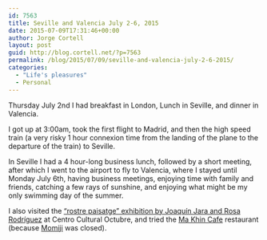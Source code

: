 ```yaml
---
id: 7563
title: Seville and Valencia July 2-6, 2015
date: 2015-07-09T17:31:46+00:00
author: Jorge Cortell
layout: post
guid: http://blog.cortell.net/?p=7563
permalink: /blog/2015/07/09/seville-and-valencia-july-2-6-2015/
categories:
  - "Life's pleasures"
  - Personal
---
```

Thursday July 2nd I had breakfast in London, Lunch in Seville, and dinner in Valencia. 

I got up at 3:00am, took the first flight to Madrid, and then the high speed train (a very risky 1 hour connexion time from the landing of the plane to the departure of the train) to Seville.

In Seville I had a 4 hour-long business lunch, followed by a short meeting, after which I went to the airport to fly to Valencia, where I stayed until Monday July 6th, having business meetings, enjoying time with family and friends, catching a few rays of sunshine, and enjoying what might be my only swimming day of the summer.

I also visited the <a href="http://www.octubre.cat/activ_fitxa.php?id_activitat=2339" target="_blank">&#8220;rostre paisatge&#8221; exhibition by Joaquín Jara and Rosa Rodríguez</a> at Centro Cultural Octubre, and tried the <a href="http://www.makhincafe.com/" target="_blank">Ma Khin Cafe</a> restaurant (because <a href="http://momijicocina.es/" target="_blank">Momiji</a> was closed).